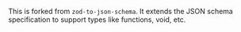 This is forked from `zod-to-json-schema`. It extends the JSON schema specification to support types like functions, void, etc.